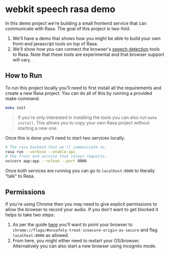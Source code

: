 # webkit speech rasa demo 

In this demo project we're building a small frontend service that
can communicate with Rasa. The goal of this project is two-fold. 

1. We'll have a demo that shows how you might be able to build 
your own front-end javascript tools on top of Rasa. 
2. We'll show how you can connect the browser's 
[speech detection](https://developer.mozilla.org/en-US/docs/Web/API/SpeechSynthesis)
tools to Rasa. Note that these tools are experimental and that
browser support will vary. 

## How to Run 

To run this project locally you'll need to first install all 
the requirements and create a new Rasa project. You can do all
of this by running a provided make command. 

```bash
make init
```

> If you're only interested in installing the tools you can also 
> run `make install`. This allows you to copy your own Rasa project
> without starting a new one.

Once this is done you'll need to start two services locally. 

```bash
# The rasa backend that we'll communicate to. 
rasa run --verbose --enable-api
# The front end service that relays requests.
uvicorn app:app --reload --port 8000
```

Once both services are running you can go to `localhost:8000` to 
literally "talk" to Rasa. 

## Permissions 

If you're using Chrome then you may need to give explicit permissions
to allow the browser to record your audio. If you don't want to get 
blocked it helps to take two steps:

1. As per the guide [here]() 
you'll want to point your browser to `chrome://flags/#unsafely-treat-insecure-origin-as-secure` and flag 
`localhost:8000` as allowed. 
2. From here, you might either need to restart your OS/browser. Alternatively
you can also start a new browser using incognito mode.